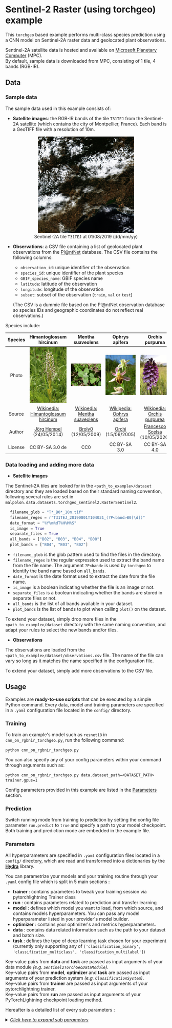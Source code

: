 # Sentinel-2 Raster (using torchgeo) example

This `torchgeo` based example performs multi-class species prediction using a CNN model on Sentinel-2A raster data and geolocated plant observations.

Sentinel-2A satellite data is hosted and available on [Microsoft Planetary Computer](https://planetarycomputer.microsoft.com/dataset/sentinel-2-l2a) (MPC).\
By default, sample data is downloaded from MPC, consisting of 1 tile, 4 bands (RGB-IR).

## Data

### Sample data

The sample data used in this example consists of:
- **Satellite images**: the RGB-IR bands of the tile `T31TEJ` from the Sentinel-2A satellite (which contains the city of Montpellier, France). Each band is a GeoTIFF file with a resolution of 10m.

<div align="center">
  <figure>
    <a href="https://planetarycomputer.microsoft.com/explore?c=4.0129%2C43.6370&z=10.30&v=2&d=sentinel-2-l2a&m=cql%3A17367ba270405507e8f9aa7772327681&r=Natural+color&s=false%3A%3A100%3A%3Atrue&sr=desc&ae=0">
      <img src="../../../docs/resources/S2A_MSIL2A_20190801T104031_R008_T31TEJ_20201004T190635_preview.png" alt="Sentinel2A_T31TEJ_preview" width="300">
    </a>
     <figcaption>Sentinel-2A tile <code>T31TEJ</code> at 01/08/2019 (dd/mm/yy)</figcaption>
  </figure>
</div>

  

- **Observations**: a CSV file containing a list of geolocated plant observations from the [Pl@ntNet](https://plantnet.org/) database. The CSV file contains the following columns:
  - `observation_id`: unique identifier of the observation
  - `species_id`: unique identifier of the plant species
  - `GBIF_species_name`: GBIF species name
  - `latitude`: latitude of the observation
  - `longitude`: longitude of the observation
  - `subset`: subset of the observation (`train`, `val` or `test`)

  (The CSV is a dummie file based on the Pl@ntNet observation database so species IDs and geographic coordinates do not reflect real observations.)

Species include:

| Species | Himantoglossum hircinum | Mentha suaveolens | Ophrys apifera | Orchis purpurea | Stachys byzantina |
|:-:|:-:|:-:|:-:|:-:|:-:|
| Photo |![Himantoglossum_hircinum](../../../docs/resources/Himantoglossum_hircinum.jpg "Himantoglossum hircinum") | ![Mentha_suaveolens](../../../docs/resources/Mentha_suaveolens.jpg "Mentha suaveolens") | ![Ophrys_apifera](../../../docs/resources/Ophrys_apifera.jpg "Ophrys apifera") | ![Orchis_purpurea](../../../docs/resources/Orchis_purpurea.jpg "Orchis purpurea") | ![Stachys_byzantina](../../../docs/resources/Stachys_byzantina.jpg "Stachys byzantina") |
| Source |[Wikipedia: Himantoglossum hircinum](https://en.wikipedia.org/wiki/Himantoglossum_hircinum) | [Wikipedia: Mentha suaveolens](https://en.wikipedia.org/wiki/Mentha_suaveolens) | [Wikipedia: Ophrys apifera](https://en.wikipedia.org/wiki/Ophrys_apifera) | [Wikipedia: Orchis purpurea](https://en.wikipedia.org/wiki/Orchis_purpurea) | [Wikipedia: Stachys byzantina](https://en.wikipedia.org/wiki/Stachys_byzantina) | 
| Author | [Jörg Hempel](https://commons.wikimedia.org/wiki/User:LC-de) <br> (24/05/2014) | [Broly0](https://commons.wikimedia.org/wiki/User:Smithh05) <br> (12/05/2009) |  [Orchi](https://commons.wikimedia.org/wiki/User:Orchi) <br> (15/06/2005) | [Francesco Scelsa](https://commons.wikimedia.org/w/index.php?title=User:Francesco_Scelsa&action=edit&redlink=1) <br> (10/05/2020) | [Jean-Pol GRANDMONT](https://commons.wikimedia.org/wiki/User:Jean-Pol_GRANDMONT) <br> (09/06/2010) |
| License | CC BY-SA 3.0 de | CC0 | CC BY-SA 3.0 | CC BY-SA 4.0 | CC BY-SA 3.0 |

### Data loading and adding more data

- **Satellite images**

The Sentinel-2A tiles are looked for in the `<path_to_example>/dataset` directory and they are loaded based on their standard naming convention, following several rules are set in `malpolon.data.datasets.torchgeo_sentinel2.RasterSentinel2`.

```python 
  filename_glob = "T*_B0*_10m.tif"
  filename_regex = r"T31TEJ_20190801T104031_(?P<band>B0[\d])"
  date_format = "%Y%m%dT%H%M%S"
  is_image = True
  separate_files = True
  all_bands = ["B02", "B03", "B04", "B08"]
  plot_bands = ["B04", "B03", "B02"]
```

- `filename_glob` is the glob pattern used to find the files in the directory.
- `filename_regex` is the regular expression used to extract the band name from the file name. The argument `?P<band>` is used by `torchgeo` to identify the band name based on `all_bands`.
- `date_format` is the date format used to extract the date from the file name.
- `is_image` is a boolean indicating whether the file is an image or not.
- `separate_files` is a boolean indicating whether the bands are stored in separate files or not.
- `all_bands` is the list of all bands available in your dataset.
- `plot_bands` is the list of bands to plot when calling `plot()` on the dataset.

To extend your dataset, simply drop more files in the `<path_to_example>/dataset` directory with the same naming convention, and adapt your rules to select the new bands and/or tiles.

- **Observations**

The observations are loaded from the `<path_to_example>/dataset/observations.csv` file. The name of the file can vary so long as it matches the name specified in the configuration file.

To extend your dataset, simply add more observations to the CSV file.

## Usage

Examples are **ready-to-use scripts** that can be executed by a simple Python command. Every data, model and training parameters are specified in a `.yaml` configuration file located in the `config/` directory.

### Training

To train an example's model such as `resnet18` in `cnn_on_rgbnir_torchgeo.py`, run the following command:

```script
python cnn_on_rgbnir_torchgeo.py
```

You can also specify any of your config parameters within your command through arguments such as:

```script
python cnn_on_rgbnir_torchgeo.py data.dataset_path=<DATASET_PATH> trainer.gpus=1
```

Config parameters provided in this example are listed in the [Parameters](#parameters) section.

### Prediction

Switch running mode from training to prediction by setting the config file parameter `run.predict` to `true` and specify a path to your model checkpoint. Both training and prediction mode are embedded in the example file.

### Parameters

All hyperparameters are specified in `.yaml` configuration files located in a `config/` directory, which are read and transformed into a dictionaries by the [**Hydra**](https://hydra.cc/docs/intro/) library.

You can parametrize your models and your training routine through your `.yaml` config file which is split in 5 main sections :

- **trainer** : contains parameters to tweak your training session via pytorchlightning Trainer class
- **run** : contains parameters related to prediction and transfer learning
- **model** : defines which model you want to load, from which source, and contains models hyperparameters. You can pass any model hyperparameter listed in your provider's model builder.
- **optimizer** : contains your optimizer's and metrics hyperparameters.
- **data** : contains data related information such as the path to your dataset and batch size.
- **task** : defines the type of deep learning task chosen for your experiment (currently only supporting any of `['classification_binary', 'classification_multiclass', 'classification_multilabel']`)

Key-value pairs from **data** and **task** are passed as input arguments of your data module _(e.g. `Sentinel2TorchGeoDataModule`)_.\
Key-value pairs from **model**, **optimizer** and **task** are passed as input arguments of your prediction system _(e.g. `ClassificationSystem`)_.\
Key-value pairs from **trainer** are passed as input arguments of your pytorchlightning trainer.\
Key-value pairs from **run** are passed as input arguments of your PyTorchLightning checkpoint loading method.

Hereafter is a detailed list of every sub parameters :

<details>
  <summary><i><u>Click here to expand sub parameters</u></i></summary>

- **trainer**
  - _accelerator_ : Selects the type of hardware you want your example to run from. Either `'gpu'` or `'cpu'`.
  - _devices_ : Defines how many accelerator devices you want to use for parallelization. Takes an integer as input.
  - _max_epochs_ : The maximum number of training epochs. Takes an integer as input.
  - _check_val_every_n_epoch_ : Defines the interval of epochs on which validation should be performed throughout training. Takes an integer as input.
- **run**
  - _predict_ : If set to `true`, runs your example in inference mode; if set to `false`, runs your example in training mode. Boolean parameter.
  - _checkpoint\_path_ : Path to the PyTorch checkpoint you wish to load weights from either for inference mode, for resuming training or perform transfer learning. Takes a string as input.
- **model**
  - _provider\_name_ : Defines the source you want to load your models from. Models from the timm and torchvision repositories can be downloaded with or without pre-trained weights and are fully PyTorch compatible. Either `'timm'` or `'torchvision'`.
  - _model\_name_ : Name of the model your wish to retrieve from your provider. For a complete list of available models, please refer to [timm's]() and [torchvision's]() documentations. Takes a string as input.
  - **model_kwargs** (parameters forwarded to the model constructor. You may add any parameter in this section belonging to your model's constructor. Leave empty (None) to use the model's default parameter value.)
    - _pretrained_ : If `true`, your model will be retrieved with pre-trained weights; if `false`, your model will be retrieved with no weights and training will have to be conducted from scratch. Boolean parameter.
    - _num_classes_ : Number of classes for you classification task. Takes an integer as input.
    - _in\_chans_ : Number of input channels. Takes an integer as input.
    - _output\_stride_ : Output stride value for CNN models. This parameter defines how much the convolution window is shifted when performing convolution. Takes an integer as input.
    - _global\_pool_ : Type of global pooling. Takes any string value in [`'avg'`, `'max'`, `'avgmax'`, `'catavgmax'`].
    - ...
  - **modifiers** (malpolon's modifiers you can call to modify your model's structure or behavior)
    - **change\_first\_convolutional\_layer**
      - _num\_input\_channels_ : Number of input channels you would like your model to take instead of its default value. Takes an integer as input.
    - **change_last_layer**
      - _num\_outputs_ : Number of output channels you would like your model to have instead of its default value. Takes an integer as input.
- **optimizer**
  - _lr_ : learning rate. Takes a float as input.
  - _weight\_decay_ : model's weight decay. Takes a float as input.
  - _momentum_ : model's momentum factor. Takes a float as input.
  - _nesterov_ : If `true`, adopts nesterov momentum; if `false`, adopts PyTorch's default strategy. Boolean parameter.
  - **metrics**
    - **_\<metric name\>_** : The name of your metric. Can either be a custom name or one of the keys listed in `malpolon.models.utils.FMETRICS_CALLABLES`. In the latter case, the _callable_ argument is not required.
      - _callable (optional)_ : Name of the TorchMetrics functional metric to call. Find all functional metrics on the TorchMetrics documentation page such as [here](https://torchmetrics.readthedocs.io/en/stable/classification/accuracy.html#functional-interface) in the "functional Interface" section. Learn more about functional metrics [here](https://lightning.ai/docs/torchmetrics/stable/pages/quickstart.html#functional-metrics). Takes a string as input.
      - _kwargs_ : any key-value arguments compatible with the selected metric sur as `num_classes` or `threshold`. See [TorchMetrics documentation](https://lightning.ai/docs/torchmetrics/stable/all-metrics.html) for the complete list of kwargs to your metric.
  - **data**
    - _dataset\_path_ : path to the dataset. At the moment, patches and rasters should be directly put in this directory. Takes a string as input.
    - _labels\_name_ : name of the file containing the labels which should be located in the same directory as the data. Takes a string as input.
    - _download\_data\_sample_ : If `true`, a small sample of the example's dataset will be downloaded (if not already on your machine); if `false`, will not. Boolean parameter.
    - _train\_batch\_size_ : size of train batches. Takes an integer as input.
    - _inference\_batch\_size_ : size of inference batches. Takes an integer as input.
    - _num\_workers_ : number of worker processes to use for loading the data. When you set the “number of workers” parameter to a value greater than 0, the DataLoader will load data in parallel using multiple worker processes. Takes an integer as input.
    - _units_ : unit system of the queries performed on the dataset. This value should be equal to the units of your observations, which can be different from you dataset's unit system. Takes any string in [`'crs'`, `'pixel'`, `'m'`, `'meter'`, `'metre'`] as input.
    - _crs_ : coordinate reference system of the queries performed on the dataset. This value should be equal to the CRS of ### Inference

Switch running mode from training to prediction by setting the config file parameter `run.predict` to `true` and specify a path to your model checkpoint. Both training and prediction mode are embedded in the example file.

Note that any of these parameters can also be passed through command line like shown in the previous section and overrule those of the config file.

## Additional notes
### Transfer learning
Be aware that for now there are no tools provided to easily freeze or manage layers during training. Thus you may encounter errors when trying to train a model with pre-trained weights _(e.g. from ImageNet)_ on RGB-IR data as most of pre-trained models are done over 3 RGB images.

To avoid such issue, either :
- train from scratch by setting hyperparameter `model.model_kwargs.pretrained` to false
- manually change your model and freeze strategy before `trainer.fit` (in your main script) to only train 3 bands at once
- restrain your trainings to 3 bands and merge several trainings output features

Future updates will aim at making this step easier.

Otherwise, to simply resume a training or perform transfer learning on 3-channels models, simply update the path to your model checkpoint in your configuration file, and run your script in training mode. A new output folder will be generated.

### Debugging

For debugging purposes, using the `trainer.fast_dev_run=true` and `hydra.job.name=test` parameters can be handy:
```script
python cnn_on_rgb_patches.py data.dataset_path=<DATASET_PATH> trainer.gpus=1 +trainer.fast_dev_run=true +hydra.job.name=test
```

Be careful when using any path argument like `data.dataset_path`, since each `.yaml` file contains a `hydra.run.dir` argument set with a default value of `outputs/<hydra job name>/<date>` (with `<hydra job name>` itself defaulting to the name of the file executed), the current working directory will be changed to said path once the config file is read and loaded. Therefore any other path argument should be written relatively to that `hydra.run.dir` path.
